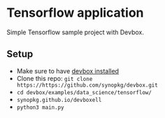 # Tensorflow application

Simple Tensorflow sample project with Devbox.

## Setup

- Make sure to have [devbox installed](https://synopkg.github.io/devbox/docs/quickstart/#install-devbox)
- Clone this repo: `git clone https://https://github.com/synopkg/devbox.git`
- `cd devbox/examples/data_science/tensorflow/`
- `synopkg.github.io/devboxell`
- `python3 main.py`
